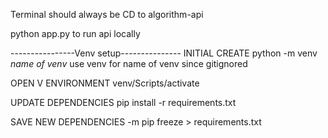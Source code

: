 Terminal should always be CD to algorithm-api

python app.py
to run api locally

----------------Venv setup---------------
INITIAL CREATE
python -m venv *name of venv* 
use venv for name of venv since gitignored

OPEN V ENVIRONMENT
venv/Scripts/activate

UPDATE DEPENDENCIES
pip install -r requirements.txt

SAVE NEW DEPENDENCIES
-m pip freeze > requirements.txt



